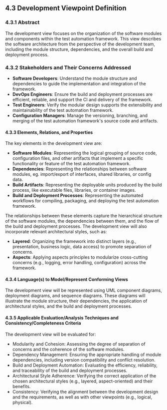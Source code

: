 ## 4.3 Development Viewpoint Definition

### 4.3.1 Abstract
The development view focuses on the organization of the software modules and components within the test automation framework. This view describes the software architecture from the perspective of the development team, including the module structure, dependencies, and the overall build and deployment process.

### 4.3.2 Stakeholders and Their Concerns Addressed

- **Software Developers**: Understand the module structure and dependencies to guide the implementation and integration of the framework.
- **DevOps Engineers**: Ensure the build and deployment processes are efficient, reliable, and support the CI and delivery of the framework.
- **Test Engineers**: Verify the modular design supports the extensibility and maintainability of the test automation framework.
- **Configuration Managers**: Manage the versioning, branching, and merging of the test automation framework's source code and artifacts.

#### 4.3.3 Elements, Relations, and Properties
The key elements in the development view are:

- **Software Modules**: Representing the logical grouping of source code, configuration files, and other artifacts that implement a specific functionality or feature of the test automation framework.
- **Dependencies**: Representing the relationships between software modules, eg. import/export of interfaces, shared libraries, or config data.
- **Build Artifacts**: Representing the deployable units produced by the build process, like executable files, libraries, or container images.
- **Build and Deployment Processes**: Representing the automated workflows for compiling, packaging, and deploying the test automation framework.

The relationships between these elements capture the hierarchical structure of the software modules, the dependencies between them, and the flow of the build and deployment processes.  The development view will also incorporate relevant architectural styles, such as:

- **Layered**: Organizing the framework into distinct layers (e.g., presentation, business logic, data access) to promote separation of concerns.
- **Aspects**: Applying aspects principles to modularize cross-cutting concerns (e.g., logging, error handling, configuration) across the framework.

#### 4.3.4 Language(s) to Model/Represent Conforming Views
The development view will be represented using UML component diagrams, deployment diagrams, and sequence diagrams. These diagrams will illustrate the module structure, their dependencies, the application of architectural styles, and the build and deployment processes.

#### 4.3.5 Applicable Evaluation/Analysis Techniques and Consistency/Completeness Criteria
The development view will be evaluated for:
- Modularity and Cohesion: Assessing the degree of separation of concerns and the coherence of the software modules.
- Dependency Management: Ensuring the appropriate handling of module dependencies, including version compatibility and conflict resolution.
- Build and Deployment Automation: Evaluating the efficiency, reliability, and traceability of the build and deployment processes.
- Architectural Style Adherence: Verifying the correct application of the chosen architectural styles (e.g., layered, aspect-oriented) and their benefits.
- Consistency: Verifying the alignment between the development design and the requirements, as well as with other viewpoints (e.g., logical, physical).